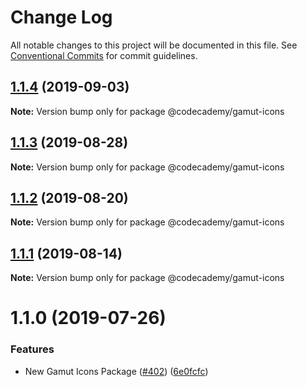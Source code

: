 # Change Log

All notable changes to this project will be documented in this file.
See [Conventional Commits](https://conventionalcommits.org) for commit guidelines.

## [1.1.4](https://github.com/RyzacInc/client-modules/compare/@codecademy/gamut-icons@1.1.1...@codecademy/gamut-icons@1.1.4) (2019-09-03)

**Note:** Version bump only for package @codecademy/gamut-icons





## [1.1.3](https://github.com/RyzacInc/client-modules/compare/@codecademy/gamut-icons@1.1.1...@codecademy/gamut-icons@1.1.3) (2019-08-28)

**Note:** Version bump only for package @codecademy/gamut-icons





## [1.1.2](https://github.com/RyzacInc/client-modules/compare/@codecademy/gamut-icons@1.1.1...@codecademy/gamut-icons@1.1.2) (2019-08-20)

**Note:** Version bump only for package @codecademy/gamut-icons





## [1.1.1](https://github.com/codecademy-engineering/client-modules/compare/@codecademy/gamut-icons@1.1.0...@codecademy/gamut-icons@1.1.1) (2019-08-14)

**Note:** Version bump only for package @codecademy/gamut-icons





# 1.1.0 (2019-07-26)


### Features

* New Gamut Icons Package ([#402](https://github.com/codecademy-engineering/client-modules/issues/402)) ([6e0fcfc](https://github.com/codecademy-engineering/client-modules/commit/6e0fcfc))
